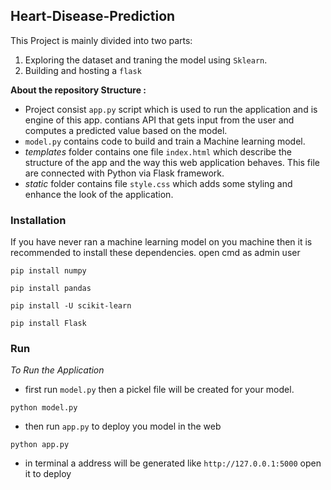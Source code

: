 ## Heart-Disease-Prediction 

This Project is mainly divided into two parts:
 
 1. Exploring the dataset and traning the model using `Sklearn`.
 2. Building and hosting a `flask` 

**About the repository Structure :**

- Project consist `app.py` script which is used to run the application and is engine of this app. contians API that gets input from the user and computes a predicted value based on the model.
- `model.py` contains code to build and train a Machine learning model.
- *templates* folder contains one file `index.html` which describe the structure of the app and the way this web application behaves. This file are connected with Python via Flask framework.  
- *static* folder contains file `style.css` which adds some styling and enhance the look of the application. 

### Installation
If you have never ran a machine learning model on you machine then it is recommended to install these dependencies. 
open cmd as admin user

```
pip install numpy
```
```
pip install pandas
```
```
pip install -U scikit-learn
```
```
pip install Flask
```

### Run 

*To Run the Application*
- first run `model.py` then a pickel file will be created for your model.

```
python model.py
```
- then run `app.py` to deploy you model in the web 
```
python app.py
```
- in terminal a address will be generated like `http://127.0.0.1:5000` open it to deploy









  
  
  


